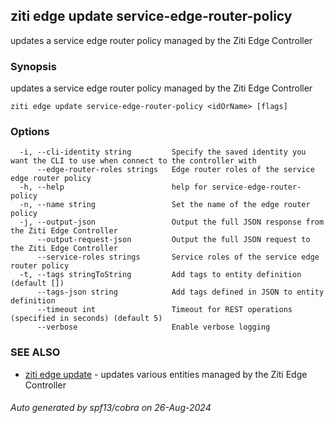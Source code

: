 ## ziti edge update service-edge-router-policy

updates a service edge router policy managed by the Ziti Edge Controller

### Synopsis

updates a service edge router policy managed by the Ziti Edge Controller

```
ziti edge update service-edge-router-policy <idOrName> [flags]
```

### Options

```
  -i, --cli-identity string         Specify the saved identity you want the CLI to use when connect to the controller with
      --edge-router-roles strings   Edge router roles of the service edge router policy
  -h, --help                        help for service-edge-router-policy
  -n, --name string                 Set the name of the edge router policy
  -j, --output-json                 Output the full JSON response from the Ziti Edge Controller
      --output-request-json         Output the full JSON request to the Ziti Edge Controller
      --service-roles strings       Service roles of the service edge router policy
  -t, --tags stringToString         Add tags to entity definition (default [])
      --tags-json string            Add tags defined in JSON to entity definition
      --timeout int                 Timeout for REST operations (specified in seconds) (default 5)
      --verbose                     Enable verbose logging
```

### SEE ALSO

* [ziti edge update](../update.md)	 - updates various entities managed by the Ziti Edge Controller

###### Auto generated by spf13/cobra on 26-Aug-2024
